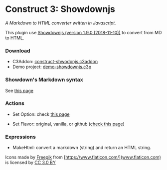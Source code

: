 # Construct 3: Showdownjs

_A Markdown to HTML converter written in Javascript._

This plugin use [Showdownjs (version 1.9.0 (2018-11-10))](http://showdownjs.com/) to convert from MD to HTML.

### Download
  * C3Addon: [construct-shwodonjs.c3addon](https://www.construct.net/en/make-games/addons/202/showdownjs)
  * Demo project: [demo-showdownjs.c3p](https://github.com/el3um4s/construct-showdownjs-plugin/raw/master/download/demo-showdownjs.c3p)

### Showdown's Markdown syntax
See [this  page](https://github.com/showdownjs/showdown/wiki/Showdown's-Markdown-syntax)

### Actions

* Set Option: check [this page](https://github.com/showdownjs/showdown/blob/b08f9a04a0207729d813c88cb8b867d89b6014ab/README.md#valid-options)

* Set Flavor: original, vanilla, or github [(check this page)](https://github.com/showdownjs/showdown/blob/b08f9a04a0207729d813c88cb8b867d89b6014ab/README.md#flavors)

### Expressions

* MakeHtml: convert a markdown (string) and return an HTML string.



Icons made by [Freepik](https://www.freepik.com/) from [https://www.flaticon.com/](www.flaticon.com) is licensed by [CC 3.0 BY](http://creativecommons.org/licenses/by/3.0/)

